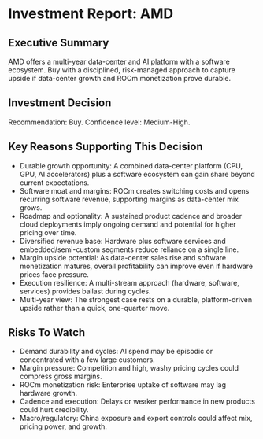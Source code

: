 # Investment Report: AMD
## Executive Summary
AMD offers a multi-year data-center and AI platform with a software ecosystem. Buy with a disciplined, risk-managed approach to capture upside if data-center growth and ROCm monetization prove durable.

## Investment Decision
Recommendation: Buy. Confidence level: Medium-High.

## Key Reasons Supporting This Decision
- Durable growth opportunity: A combined data-center platform (CPU, GPU, AI accelerators) plus a software ecosystem can gain share beyond current expectations.
- Software moat and margins: ROCm creates switching costs and opens recurring software revenue, supporting margins as data-center mix grows.
- Roadmap and optionality: A sustained product cadence and broader cloud deployments imply ongoing demand and potential for higher pricing over time.
- Diversified revenue base: Hardware plus software services and embedded/semi-custom segments reduce reliance on a single line.
- Margin upside potential: As data-center sales rise and software monetization matures, overall profitability can improve even if hardware prices face pressure.
- Execution resilience: A multi-stream approach (hardware, software, services) provides ballast during cycles.
- Multi-year view: The strongest case rests on a durable, platform-driven upside rather than a quick, one-quarter move.

## Risks To Watch
- Demand durability and cycles: AI spend may be episodic or concentrated with a few large customers.
- Margin pressure: Competition and high, washy pricing cycles could compress gross margins.
- ROCm monetization risk: Enterprise uptake of software may lag hardware growth.
- Cadence and execution: Delays or weaker performance in new products could hurt credibility.
- Macro/regulatory: China exposure and export controls could affect mix, pricing power, and growth.